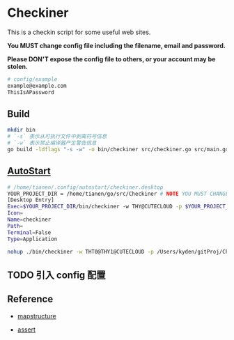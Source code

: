 # Checkiner

This is a checkin script for some useful web sites.

**You MUST change config file including the filename, email and password.**

**Please DON'T expose the config file to others, or your account may be stolen.**

```bash
# config/example
example@example.com
ThisIsAPassword
```

## Build

```bash
mkdir bin
# `-s` 表示从可执行文件中剥离符号信息
# `-w` 表示禁止编译器产生警告信息
go build -ldflags "-s -w" -o bin/checkiner src/checkiner.go src/main.go src/utils.go 
```

## [AutoStart](https://wiki.archlinuxcn.org/wiki/KDE#%E8%87%AA%E5%90%AF%E5%8A%A8)

```bash
# /home/tianen/.config/autostart/checkiner.desktop
YOUR_PROJECT_DIR = /home/tianen/go/src/Checkiner # NOTE YOU MUST CHANGE THIS DIR
[Desktop Entry]
Exec=$YOUR_PROJECT_DIR/bin/checkiner -w THY@CUTECLOUD -p $YOUR_PROJECT_DIR/conf/THY@$YOUR_PROJECT_DIR/conf/CUTECLOUD -i 60 -l $YOUR_PROJECT_DIR/log/checkiner.log
Icon=
Name=checkiner
Path=
Terminal=False
Type=Application
```

```bash
nohup ./bin/checkiner -w THT0@THY1@CUTECLOUD -p /Users/kyden/gitProj/Checkiner/conf/THY0@/Users/kyden/gitProj/Checkiner/conf/THY1@/Users/kyden/gitProj/Checkiner/conf/CUTECLOUD -i 60 -l /Users/kyden/gitProj/Checkiner/log/checkiner.log >> /Users/kyden/gitProj/Checkiner/log/checkiner.log &
```

## TODO 引入 config 配置

## Reference

- [mapstructure](github.com/mitchellh/mapstructure)

- [assert](github.com/stretchr/testify/assert)
